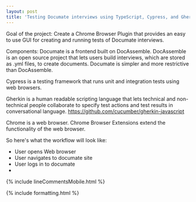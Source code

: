 ```yaml
---
layout: post
title: 'Testing Documate interviews using TypeScript, Cypress, and Gherkin-JavaScript '
---
```


Goal of the project: Create a Chrome Browser Plugin that provides an easy to use GUI for creating and running tests of Documate interviews.

Components:
Documate is a frontend built on DocAssemble. DocAssemble is an open source project that lets users build interviews, which are stored as .yml files, to create documents. Documate is simpler and more restrictive than DocAssemble.

Cypress is a testing framework that runs unit and integration tests using web browsers.

Gherkin is a human readable scripting language that lets technical and non-technical people collaborate to specify test actions and test results in conversational language.
https://github.com/cucumber/gherkin-javascript

Chrome is a web browser.
Chrome Browser Extensions extend the functionality of the web browser.

So here's what the workflow will look like:

-   User opens Web browser
-   User navigates to documate site
-   User logs in to documate
-

{% include lineCommentsMobile.html %}

{% include formatting.html %}
